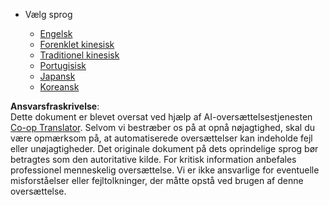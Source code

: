 <!--
CO_OP_TRANSLATOR_METADATA:
{
  "original_hash": "b918f72764505b503a4c2889a438b8d7",
  "translation_date": "2025-05-20T11:22:28+00:00",
  "source_file": "docs/_navbar.md",
  "language_code": "da"
}
-->
* Vælg sprog

    * [Engelsk](../../../../../../..)
    * [Forenklet kinesisk](../../../../../../../translations/cn)
    * [Traditionel kinesisk](../../../../../../../translations/tw)
    * [Portugisisk](../../../../../../../translations/pt-br)
    * [Japansk](../../../../../../../translations/ja-jp)
    * [Koreansk](../../../../../../../translations/ko)

**Ansvarsfraskrivelse**:  
Dette dokument er blevet oversat ved hjælp af AI-oversættelsestjenesten [Co-op Translator](https://github.com/Azure/co-op-translator). Selvom vi bestræber os på at opnå nøjagtighed, skal du være opmærksom på, at automatiserede oversættelser kan indeholde fejl eller unøjagtigheder. Det originale dokument på dets oprindelige sprog bør betragtes som den autoritative kilde. For kritisk information anbefales professionel menneskelig oversættelse. Vi er ikke ansvarlige for eventuelle misforståelser eller fejltolkninger, der måtte opstå ved brugen af denne oversættelse.